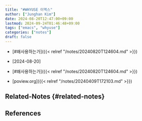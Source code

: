 ```yaml
---
title: "#WHYUSE 이맥스"
author: ["Junghan Kim"]
date: 2024-08-20T12:47:00+09:00
lastmod: 2024-09-24T01:46:48+09:00
tags: ["emacs", "whyuse"]
categories: ["notes"]
draft: false
---
```


-   [#왜사용하는가]({{< relref "/notes/20240820T124604.md" >}})

-   [2024-08-20]
-   [#왜사용하는가]({{< relref "/notes/20240820T124604.md" >}})
-   [poview.org]({{< relref "/notes/20240409T172103.md" >}})


## Related-Notes {#related-notes}

## References

<style>.csl-entry{text-indent: -1.5em; margin-left: 1.5em;}</style><div class="csl-bib-body">
</div>
